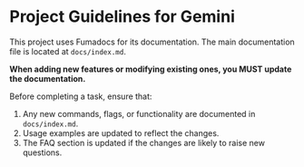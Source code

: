 # Project Guidelines for Gemini

This project uses Fumadocs for its documentation. The main documentation file is located at `docs/index.md`.

**When adding new features or modifying existing ones, you MUST update the documentation.**

Before completing a task, ensure that:
1.  Any new commands, flags, or functionality are documented in `docs/index.md`.
2.  Usage examples are updated to reflect the changes.
3.  The FAQ section is updated if the changes are likely to raise new questions.
